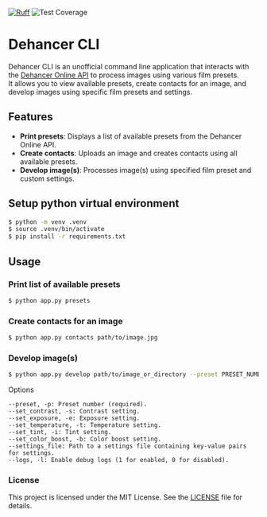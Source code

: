 [![Ruff](https://img.shields.io/endpoint?url=https://raw.githubusercontent.com/astral-sh/ruff/main/assets/badge/v2.json)](https://github.com/astral-sh/ruff)
![Test Coverage](https://raw.githubusercontent.com/dnsxns/Dehancer-CLI/gh-pages/unit-test-coverage.svg?token=GHSAT0AAAAAACT5SENDTJMNKOLCS6FP6XCCZUJKB6A)

# Dehancer CLI

Dehancer CLI is an unofficial command line application that interacts with the [Dehancer Online API](https://online.dehancer.com/) to process images using various film presets. <br>
It allows you to view available presets, create contacts for an image, and develop images using specific film presets and settings.

## Features

- **Print presets**: Displays a list of available presets from the Dehancer Online API.
- **Create contacts**: Uploads an image and creates contacts using all available presets.
- **Develop image(s)**: Processes image(s) using specified film preset and custom settings.

## Setup python virtual environment

```bash
$ python -m venv .venv
$ source .venv/bin/activate
$ pip install -r requirements.txt
```

## Usage

### Print list of available presets

```bash
$ python app.py presets
```

### Create contacts for an image

```bash
$ python app.py contacts path/to/image.jpg
```

### Develop image(s)

```bash
$ python app.py develop path/to/image_or_directory --preset PRESET_NUMBER [OPTIONS]
```

Options

    --preset, -p: Preset number (required).
    --set_contrast, -s: Contrast setting.
    --set_exposure, -e: Exposure setting.
    --set_temperature, -t: Temperature setting.
    --set_tint, -i: Tint setting.
    --set_color_boost, -b: Color boost setting.
    --settings_file: Path to a settings file containing key-value pairs for settings.
    --logs, -l: Enable debug logs (1 for enabled, 0 for disabled).


### License

This project is licensed under the MIT License. See the [LICENSE](LICENSE) file for details.
